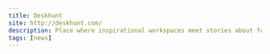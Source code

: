 ```yaml
---
title: Deskhunt
site: http://deskhunt.com/
description: Place where inspirational workspaces meet stories about focus, ergonomics and self improvement.
tags: [news]
---
```

